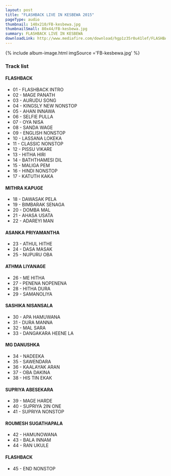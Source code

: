 ```yaml
---
layout: post
title: "FLASHBACK LIVE IN KESBEWA 2015"
pageType: audio
thumbnail: 140x210/FB-kesbewa.jpg
thumbnailSmall: 80x44/FB-kesbewa.jpg
summary: FLASHBACK LIVE IN KESBEWA
downloadLink: http://www.mediafire.com/download/hgp1z35r0u41lef/FLASHBACK_LIVE_IN_KESBEWA_2015.rar
---
```


<div class="ab-player" data-boourl="https://audioboom.com/publishing/playlist/v3?autoplay=false&boo_content_type=playlist&data_for_content_type=1276672&image_option=small&link_color=%2358d1eb&player_theme=light&show_title=true&src=https%3A%2F%2Fapi.audioboom.com%2Fplaylists%2F1276672-flashback-live-in-kesbewa-2015" data-boowidth="100%" data-maxheight="285" data-iframestyle="background-color:transparent; display:block; min-width:300px; max-width:700px;" style="background-color:transparent;"></div><script type="text/javascript">(function() { var po = document.createElement("script"); po.type = "text/javascript"; po.async = true; po.src = "https://d15mj6e6qmt1na.cloudfront.net/cdn/embed.js"; var s = document.getElementsByTagName("script")[0]; s.parentNode.insertBefore(po, s); })();</script>

{% include album-image.html imgSource ='FB-kesbewa.jpg' %}

### Track list

#### FLASHBACK

- 01 - FLASHBACK INTRO 
- 02 - MAGE PANATH 
- 03 - AURUDU SONG 
- 04 - KINGSLY NEW NONSTOP  
- 05 - AHAN INNAWA  
- 06 - SELFIE PULLA  
- 07 - OYA NISA  
- 08 - SANDA WAGE  
- 09 - ENGLISH NONSTOP  
- 10 - LASSANA LOKEKA  
- 11 - CLASSIC NONSTOP  
- 12 - PISSU VIKARE  
- 13 - HITHA HIRI  
- 14 - BATHTHAMESI DIL  
- 15 - MALIGA PEM  
- 16 - HINDI NONSTOP  
- 17 - KATUTH KAKA  

#### MITHRA KAPUGE

- 18 - DAWASAK PELA  
- 19 - BIMBARAK SENAGA  
- 20 - DOMBA MAL  
- 21 - AHASA USATA  
- 22 - ADAREYI MAN 

#### ASANKA PRIYAMANTHA

- 23 - ATHUL HITHE  
- 24 - DASA MASAK 
- 25 - NUPURU OBA 

#### ATHMA LIYANAGE

- 26 - ME HITHA  
- 27 - PENENA NOPENENA  
- 28 - HITHA DURA  
- 29 - SAMANOLIYA  

#### SASHIKA NISANSALA

- 30 - APA HAMUWANA 
- 31 - DURA MANNA  
- 32 - MAL SARA  
- 33 - DANGAKARA HEENE LA 

#### MG DANUSHKA

- 34 - NADEEKA  
- 35 - SAWENDARA  
- 36 - KAALAYAK ARAN 
- 37 - OBA DAKINA  
- 38 - HIS TIN EKAK

#### SUPRIYA ABESEKARA

- 39 - MAGE HARDE 
- 40 - SUPRIYA 2IN ONE 
- 41 - SUPRIYA NONSTOP  

#### ROUMESH SUGATHAPALA

- 42 - HAMUNOWANA 
- 43 - BALA INNAM  
- 44 - RAN UKULE 

#### FLASHBACK

- 45 - END NONSTOP 
